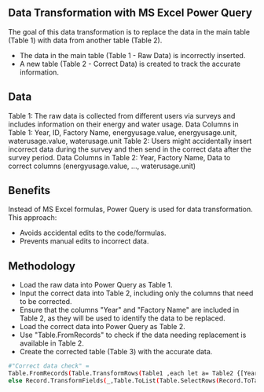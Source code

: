 ## Data Transformation with MS Excel Power Query
The goal of this data transformation is to replace the data in the main table (Table 1) with data from another table (Table 2).
- The data in the main table (Table 1 - Raw Data) is incorrectly inserted.
- A new table (Table 2 - Correct Data) is created to track the accurate information.

## Data
Table 1: The raw data is collected from different users via surveys and includes information on their energy and water usage.
Data Columns in Table 1: Year, ID, Factory Name, energyusage.value, energyusage.unit, waterusage.value, waterusage.unit
Table 2: Users might accidentally insert incorrect data during the survey and then send in the correct data after the survey period.
Data Columns in Table 2: Year, Factory Name, Data to correct columns (energyusage.value, ..., waterusage.unit)

## Benefits
Instead of MS Excel formulas, Power Query is used for data transformation. This approach:
- Avoids accidental edits to the code/formulas.
- Prevents manual edits to incorrect data.

## Methodology
- Load the raw data into Power Query as Table 1.
- Input the correct data into Table 2, including only the columns that need to be corrected.
- Ensure that the columns "Year" and "Factory Name" are included in Table 2, as they will be used to identify the data to be replaced.
- Load the correct data into Power Query as Table 2.
- Use "Table.FromRecords" to check if the data needing replacement is available in Table 2.
- Create the corrected table (Table 3) with the accurate data.

```bash
#"Correct data check" =
Table.FromRecords(Table.TransformRows(Table1 ,each let a= Table2 {[Year=[Year],Factory Name=[Factory Name]]}? in if a is null then _
else Record.TransformFields(_,Table.ToList(Table.SelectRows(Record.ToTable(a),each [Value]<>null and [Value]<>""),each {_{0},(x)=>_{1}}),1)))

```
